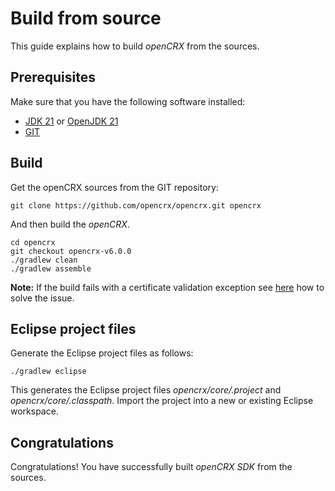 # Build from source #

This guide explains how to build _openCRX_ from the sources.

## Prerequisites ##

Make sure that you have the following software installed:

* [JDK 21](http://www.oracle.com/technetwork/java/javase/downloads/) or [OpenJDK 21](https://openjdk.java.net/projects/jdk/21/)
* [GIT](http://git-scm.com/downloads)

## Build ##

Get the openCRX sources from the GIT repository:

```
git clone https://github.com/opencrx/opencrx.git opencrx
```

And then build the _openCRX_.

```
cd opencrx
git checkout opencrx-v6.0.0
./gradlew clean
./gradlew assemble
```

**Note:** If the build fails with a certificate validation exception see [here](https://github.com/opencrx/opencrx-documentation/issues/1) how to solve the issue. 

## Eclipse project files ##

Generate the Eclipse project files as follows:

```
./gradlew eclipse
```

This generates the Eclipse project files _opencrx/core/.project_ and _opencrx/core/.classpath_. Import the project into a new or existing Eclipse workspace.  

## Congratulations ##
Congratulations! You have successfully built _openCRX SDK_ from the sources.
